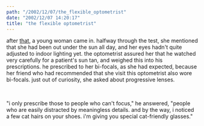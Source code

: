 ```yaml
---
path: "/2002/12/07/the_flexible_optometrist" 
date: "2002/12/07 14:20:17" 
title: "the flexible optometrist" 
---
```

<p>after <a href="http://weblog.delacour.net/archives/000780.html">that</a>, a young woman came in. halfway through the test, she mentioned that she had been out under the sun all day, and her eyes hadn't quite adjusted to indoor lighting yet. the optometrist assured her that he watched very carefully for a patient's sun tan, and weighed this into his prescriptions. he prescribed to her bi-focals, as she had expected, because her friend who had recommended that she visit this optometrist also wore bi-focals. just out of curiosity, she asked about progressive lenses.</p><br><p>"i only prescribe those to people who can't focus," he answered, "people who are easily distracted by meaningless details. and by the way, i noticed a few cat hairs on your shoes. i'm giving you special cat-friendly glasses."</p>